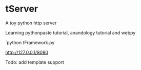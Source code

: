 tServer
=======

A toy python http server

Learning pythonpaste tutorial, anandology tutorial and webpy

`python tFramework.py

http://127.0.0.1/8080

Todo: add template support
